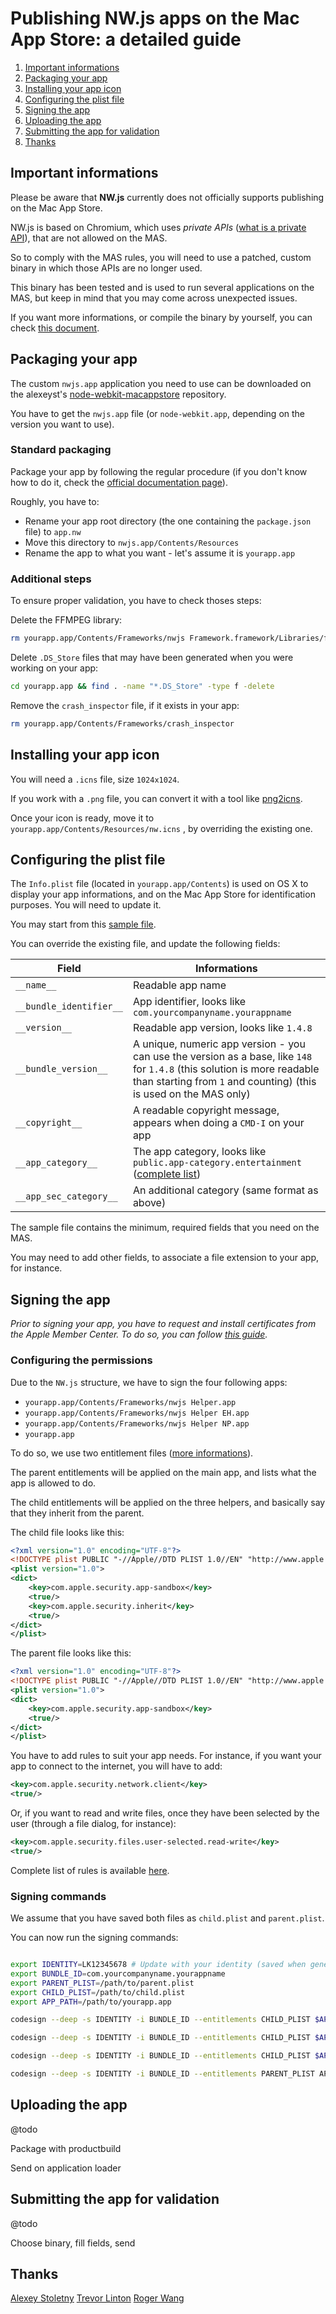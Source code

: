 # Publishing NW.js apps on the Mac App Store: a detailed guide

1. [Important informations](#important-informations)
2. [Packaging your app](#packaging-your-app)
3. [Installing your app icon](#installing-your-app-icon)
4. [Configuring the plist file](#configuring-the-plist-file)
5. [Signing the app](#signing-the-app)
6. [Uploading the app](#uploading-the-app)
7. [Submitting the app for validation](#submitting-the-app-for-validation)
8. [Thanks](#thanks)

## Important informations

Please be aware that **NW.js** currently does not officially supports publishing on the Mac App Store.

NW.js is based on Chromium, which uses *private APIs* ([what is a private API](http://stackoverflow.com/questions/3000681/what-are-private-apis)), that are not allowed on the MAS.

So to comply with the MAS rules, you will need to use a patched, custom binary in which those APIs are no longer used.

This binary has been tested and is used to run several applications on the MAS, but keep in mind that you may come across unexpected issues.

If you want more informations, or compile the binary by yourself, you can check [this document](COMPILING.md).

## Packaging your app

The custom `nwjs.app` application you need to use can be downloaded on the alexeyst's [node-webkit-macappstore](https://github.com/alexeyst/node-webkit-macappstore) repository.

You have to get the `nwjs.app` file (or `node-webkit.app`, depending on the version you want to use).

### Standard packaging

Package your app by following the regular procedure (if you don't know how to do it, check the [official documentation page](https://github.com/nwjs/nw.js/wiki/How-to-package-and-distribute-your-apps)).

Roughly, you have to:

* Rename your app root directory (the one containing the `package.json` file) to `app.nw`
* Move this directory to `nwjs.app/Contents/Resources`
* Rename the app to what you want - let's assume it is `yourapp.app`

### Additional steps

To ensure proper validation, you have to check thoses steps:

Delete the FFMPEG library:

```bash
rm yourapp.app/Contents/Frameworks/nwjs Framework.framework/Libraries/ffmpegsumo.so
```

Delete `.DS_Store` files that may have been generated when you were working on your app:

```bash
cd yourapp.app && find . -name "*.DS_Store" -type f -delete
```

Remove the `crash_inspector` file, if it exists in your app:

```bash
rm yourapp.app/Contents/Frameworks/crash_inspector
```

## Installing your app icon

You will need a `.icns` file, size `1024x1024`.

If you work with a `.png` file, you can convert it with a tool like [png2icns](https://github.com/daveish/png2icns).

Once your icon is ready, move it to `yourapp.app/Contents/Resources/nw.icns` , by overriding the existing one.

## Configuring the plist file

The `Info.plist` file (located in `yourapp.app/Contents`) is used on OS X to display your app informations, and on the Mac App Store for identification purposes. You will need to update it.

You may start from this [sample file](Info.plist).

You can override the existing file, and update the following fields:

| Field | Informations
| --- | --- |
| `__name__` | Readable app name |
| `__bundle_identifier__` | App identifier, looks like `com.yourcompanyname.yourappname` |
| `__version__` | Readable app version, looks like `1.4.8` |
| `__bundle_version__` | A unique, numeric app version - you can use the version as a base, like `148` for `1.4.8` (this solution is more readable than starting from `1` and counting) (this is used on the MAS only) |
| `__copyright__` | A readable copyright message, appears when doing a `CMD-I` on your app |
| `__app_category__` | The app category, looks like `public.app-category.entertainment` ([complete list](https://developer.apple.com/library/ios/documentation/General/Reference/InfoPlistKeyReference/Articles/LaunchServicesKeys.html)) |
| `__app_sec_category__` | An additional category (same format as above) |

The sample file contains the minimum, required fields that you need on the MAS.

You may need to add other fields, to associate a file extension to your app, for instance.

## Signing the app

*Prior to signing your app, you have to request and install certificates from the Apple Member Center. To do so, you can follow [this guide](CERTIFICATES.md).*

### Configuring the permissions

Due to the `NW.js` structure, we have to sign the four following apps:

* `yourapp.app/Contents/Frameworks/nwjs Helper.app`
* `yourapp.app/Contents/Frameworks/nwjs Helper EH.app`
* `yourapp.app/Contents/Frameworks/nwjs Helper NP.app`
* `yourapp.app`

To do so, we use two entitlement files ([more informations](https://developer.apple.com/library/mac/documentation/Miscellaneous/Reference/EntitlementKeyReference/Chapters/AboutEntitlements.html)).

The parent entitlements will be applied on the main app, and lists what the app is allowed to do.

The child entitlements will be applied on the three helpers, and basically say that they inherit from the parent.

The child file looks like this:
```xml
<?xml version="1.0" encoding="UTF-8"?>
<!DOCTYPE plist PUBLIC "-//Apple//DTD PLIST 1.0//EN" "http://www.apple.com/DTDs/PropertyList-1.0.dtd">
<plist version="1.0">
<dict>
	<key>com.apple.security.app-sandbox</key>
	<true/>
	<key>com.apple.security.inherit</key>
	<true/>
</dict>
</plist>
```

The parent file looks like this:

```xml
<?xml version="1.0" encoding="UTF-8"?>
<!DOCTYPE plist PUBLIC "-//Apple//DTD PLIST 1.0//EN" "http://www.apple.com/DTDs/PropertyList-1.0.dtd">
<plist version="1.0">
<dict>
	<key>com.apple.security.app-sandbox</key>
	<true/>
</dict>
</plist>
```

You have to add rules to suit your app needs. For instance, if you want your app to connect to the internet, you will have to add:

```xml
<key>com.apple.security.network.client</key>
<true/>
```

Or, if you want to read and write files, once they have been selected by the user (through a file dialog, for instance):

```xml
<key>com.apple.security.files.user-selected.read-write</key>
<true/>
```

Complete list of rules is available [here](https://developer.apple.com/library/ios/documentation/Miscellaneous/Reference/EntitlementKeyReference/Chapters/EnablingAppSandbox.html).

### Signing commands

We assume that you have saved both files as `child.plist` and `parent.plist`.

You can now run the signing commands:

```bash

export IDENTITY=LK12345678 # Update with your identity (saved when generating the certificates)
export BUNDLE_ID=com.yourcompanyname.yourappname
export PARENT_PLIST=/path/to/parent.plist
export CHILD_PLIST=/path/to/child.plist
export APP_PATH=/path/to/yourapp.app

codesign --deep -s IDENTITY -i BUNDLE_ID --entitlements CHILD_PLIST $APP_PATH"/Contents/Frameworks/nwjs Helper.app"

codesign --deep -s IDENTITY -i BUNDLE_ID --entitlements CHILD_PLIST $APP_PATH"/Contents/Frameworks/nwjs Helper EH.app"

codesign --deep -s IDENTITY -i BUNDLE_ID --entitlements CHILD_PLIST $APP_PATH"/Contents/Frameworks/nwjs Helper NP.app"

codesign --deep -s IDENTITY -i BUNDLE_ID --entitlements PARENT_PLIST APP_PATH

```


## Uploading the app

@todo

Package with productbuild

Send on application loader

## Submitting the app for validation

@todo

Choose binary, fill fields, send

## Thanks

[Alexey Stoletny](https://github.com/alexeyst)
[Trevor Linton](https://github.com/trevorlinton)
[Roger Wang](https://github.com/rogerwang)
